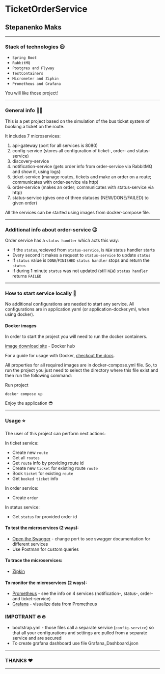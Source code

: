 # TicketOrderService 
## Stepanenko Maks 
---
### Stack of technologies :smiley:

- `Spring Boot` 
- `RabbitMQ`
- `Postgres and Flyway`
- `TestContainers`
- `Micrometer and Zipkin`
- `Prometheus and Grafana`

You will like those project!

---
### General info :man_student:
This is a pet project based on the simulation of the bus ticket system of booking a ticket on the route.

It includes 7 microservices:
1. api-gateway (port for all services is 8080)
2. config-service (stores all configuration of ticket-, order- and status-service)
3. discovery-service 
4. notification-service (gets order info from order-service via RabbitMQ and show it, using logs)
5. ticket-service (manage routes, tickets and make an order on a route; communicates with order-service via http)
6. order-service (makes an order; communicates with status-service via http)
7. status-service (gives one of three statuses (NEW/DONE/FAILED) to given order)

All the services can be started using images from docker-compose file.

---
### Additional info about order-service :wink:
Order service has a `status handler` which acts this way:
- If the `status`,recieved from `status-service`, is `NEW` status handler starts
- Every second it makes a request to `status-service` to update `status`
- If `status` value is `DONE`/`FINISHED` `status handler` stops and return the `status`
- If during 1 minute `status` was not updated (still `NEW`) `status handler` returns `FAILED`

---
### How to start service locally :construction_worker:

No additional configurations are needed to start any service. All configurations are in application.yaml (or application-docker.yml, when using docker).

#### Docker images

In order to start the project you will need to run the docker containers. 

[image download site](https://hub.docker.com) - Docker hub

For a guide for usage with Docker, [checkout the docs](https://github.com/maildev/maildev/blob/master/docs/docker.md).

All properties for all required images are in docker-compose.yml file. So, to run the project you just need to select the directory where this file exist and then run the following command:

Run project
````
docker compose up
````
Enjoy the application :sunglasses:

---
### Usage :star:
The user of this project can perform next actions:

In ticket service:
- Create new `route`
- Get all `routes`
- Get `route` info by providing route id
- Create new `ticket` for existing route `route`
- Book `ticket` for existing `route`
- Get `booked ticket` info

In order service:
- Create `order`

In status service:
- Get `status` for provided order id

#### To test the microservices (2 ways):
- [Open the Swagger](http://localhost:8083/swagger-ui/index.html) - change port to see swagger documentation for different services 
- Use Postman for custom queries

#### To trace the microservices:
- [Zipkin](http://localhost:9411)

#### To monitor the microservices (2 ways):
- [Prometheus](http://localhost:9090) - see the info on 4 services (notification-, status-, order- and ticket-service)
- [Grafana](http://localhost:3000) - visualize data from Prometheus

### IMPOTRANT :fire: :fire:
- bootstrap.yml - those files call a separate service (`config-service`)
 so that all your configurations and settings are pulled from a separate service and are secured  
- To create grafana dashboard use file Grafana_Dashboard.json

---
### THANKS :heart:
---
